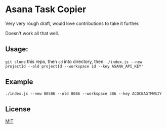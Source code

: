 # Asana Task Copier

Very very rough draft, would love contributions to take it further. 

Doesn't work all that well.

## Usage:
`git clone` this repo, then `cd` into directory, then:
`./index.js --new projectId --old projectId --workspace id --key ASANA_API_KEY'`

## Example
`./index.js --new 80586 --old 8086 --workspace 386 --key ACDCBAGTMWSIY`

## License
[MIT](http://opensource.org/licenses/MIT)
